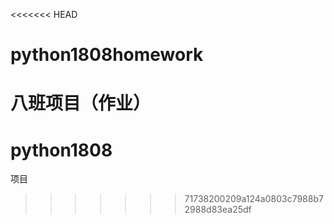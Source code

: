 <<<<<<< HEAD
# python1808homework
八班项目（作业）
=======
# python1808
项目
>>>>>>> 71738200209a124a0803c7988b72988d83ea25df

